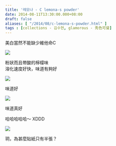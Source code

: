 ```yaml
---
title: '레모나 - C lemona-s powder'
date: 2014-08-11T13:30:00.000+08:00
draft: false
aliases: [ "/2014/08/c-lemona-s-powder.html" ]
tags : [collections - 김수현, glamorous - 秀色可餐]
---
```


美白當然不能缺少維他命C  

![](/images/clemona.jpg)

粉狀而且帶酸的檸檬味  
溶化速度好快，味道有夠好  

![](/images/clemona1.jpg)

味道好  

![](/images/clemona2.jpg)

味道真好  
  
哈哈哈哈哈～ XDDD  

![](/images/clemona3.jpg)

玥，為甚麼貼紙只有半張？
